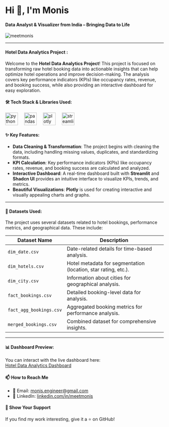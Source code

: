 # Hi 👋, I'm Monis

#### Data Analyst & Visualizer from India – Bringing Data to Life

<p align="left"> 
  <img src="https://komarev.com/ghpvc/?username=meetmonis&label=Profile%20views&color=0e75b6&style=flat" alt="meetmonis" /> 
</p>

---

#### **Hotel Data Analytics Project** :
Welcome to the **Hotel Data Analytics Project**! This project is focused on transforming raw hotel booking data into actionable insights that can help optimize hotel operations and improve decision-making. The analysis covers key performance indicators (KPIs) like occupancy rates, revenue, and booking success, while also providing an interactive dashboard for easy exploration.



#### **🛠️ Tech Stack & Libraries Used:**

<div align="left">
  <img src="https://cdn.jsdelivr.net/gh/devicons/devicon/icons/python/python-original.svg" height="40" alt="python logo"  />
  <img width="12" />
  <img src="https://cdn.jsdelivr.net/gh/devicons/devicon/icons/pandas/pandas-original-wordmark.svg" height="40" alt="pandas logo"  />
  <img width="12" />
  <img src="https://cdn.jsdelivr.net/gh/devicons/devicon/icons/plotly/plotly-original.svg" height="40" alt="plotly logo"  />
  <img width="12" />
  <img src="https://cdn.jsdelivr.net/gh/devicons/devicon/icons/streamlit/streamlit-original.svg" height="40" alt="streamlit logo"  />
  <img width="12" />
</div>



#### **✨ Key Features:**
- **Data Cleaning & Transformation**: The project begins with cleaning the data, including handling missing values, duplicates, and standardizing formats.
- **KPI Calculation**: Key performance indicators (KPIs) like occupancy rates, revenue, and booking success are calculated and analyzed.
- **Interactive Dashboard**: A real-time dashboard built with **Streamlit** and **Shadcn UI** provides an intuitive interface to visualize KPIs, trends, and metrics.
- **Beautiful Visualizations**: **Plotly** is used for creating interactive and visually appealing charts and graphs.

---

#### **📂 Datasets Used:**
The project uses several datasets related to hotel bookings, performance metrics, and geographical data. These include:

| Dataset Name                           | Description                                                                                                    
|-----------------------------------------|---------------------------------------------------------------------------------------| 
| `dim_date.csv`                          | Date-related details for time-based analysis.                                                                  
| `dim_hotels.csv`                        | Hotel metadata for segmentation (location, star rating, etc.).                                                 
| `dim_city.csv`                          | Information about cities for geographical analysis.                                                              
| `fact_bookings.csv`                     | Detailed booking-level data for analysis.                                                                     
| `fact_agg_bookings.csv`                 | Aggregated booking metrics for performance analysis.                                                           
| `merged_bookings.csv`                   | Combined dataset for comprehensive insights.                                              |

---

#### **📊 Dashboard Preview:**

You can interact with the live dashboard here:  
[Hotel Data Analytics Dashboard](https://your-deployed-dashboard-link)



#### 📫 **How to Reach Me**
- 📧 Email: [monis.engineer@gmail.com](mailto:monis.engineer@gmail.com)  
- 💼 LinkedIn: [linkedin.com/in/meetmonis](https://www.linkedin.com/in/meetmonis)

#### 🌟 **Show Your Support**
If you find my work interesting, give it a ⭐️ on GitHub!
